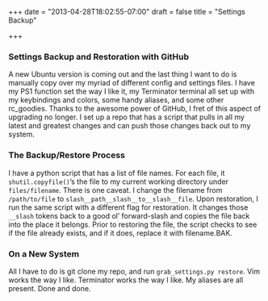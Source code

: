+++
date = "2013-04-28T18:02:55-07:00"
draft = false 
title = "Settings Backup"

+++

### Settings Backup and Restoration with GitHub

A new Ubuntu version is coming out and the last thing I want to do is manually copy over my myriad of different config and settings files. I have my PS1 function set the way I like it, my Terminator terminal all set up with my keybindings and colors, some handy aliases, and some other rc_goodies. Thanks to the awesome power of GitHub, I fret of this aspect of upgrading no longer. I set up a repo that has a script that pulls in all my latest and greatest changes and can push those changes back out to my system.

### The Backup/Restore Process

I have a python script that has a list of file names. For each file, it `shutil.copyfile()`’s the file to my current working directory under `files/filename`. There is one caveat. I change the filename from `/path/to/file` to `slash__path__slash__to__slash__file`. Upon restoration, I run the same script with a different flag for restoration. It changes those `__slash` tokens back to a good ol’ forward-slash and copies the file back into the place it belongs. Prior to restoring the file, the script checks to see if the file already exists, and if it does, replace it with filename.BAK.

### On a New System

All I have to do is git clone my repo, and run `grab_settings.py restore`. Vim works the way I like. Terminator works the way I like. My aliases are all present. Done and done.
